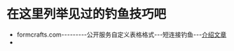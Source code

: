 # 在这里列举见过的钓鱼技巧吧

- formcrafts.com---------公开服务自定义表格格式---短连接钓鱼---[介绍文章](https://isc.sans.edu/forums/diary/Simple+Phishing+Through+formcraftscom/24020/)
- 